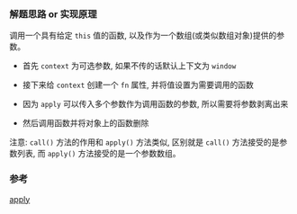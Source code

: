 ### 解题思路 or 实现原理

调用一个具有给定 `this` 值的函数, 以及作为一个数组(或类似数组对象)提供的参数。

- 首先 `context` 为可选参数, 如果不传的话默认上下文为 `window`

- 接下来给 `context` 创建一个 `fn` 属性, 并将值设置为需要调用的函数

- 因为 `apply` 可以传入多个参数作为调用函数的参数, 所以需要将参数剥离出来

- 然后调用函数并将对象上的函数删除

注意: `call()` 方法的作用和 `apply()` 方法类似, 区别就是 `call()` 方法接受的是参数列表, 而 `apply()` 方法接受的是一个参数数组。

### 参考

[apply](https://developer.mozilla.org/zh-CN/docs/Web/JavaScript/Reference/Global_Objects/Function/apply)
